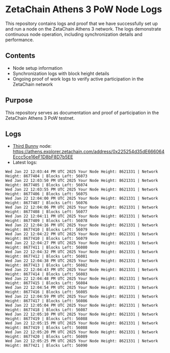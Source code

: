 # ZetaChain Athens 3 PoW Node Logs
This repository contains logs and proof that we have successfully set up and run a node on the ZetaChain Athens 3 network. The logs demonstrate continuous node operation, including synchronization details and performance.

## Contents
- Node setup information
- Synchronization logs with block height details
- Ongoing proof of work logs to verify active participation in the ZetaChain network

## Purpose
This repository serves as documentation and proof of participation in the ZetaChain Athens 3 PoW testnet.

## Logs

- [Third Bunny](https://thirdbunny.xyz/) node: https://athens.explorer.zetachain.com/address/0x225254d35dE666064Eccc5ce16eF1D8bF8D7b5EE
- Latest logs:
```
Wed Jan 22 12:03:44 PM UTC 2025 Your Node Height: 8621331 | Network Height: 8677404 | Blocks Left: 56073
Wed Jan 22 12:03:50 PM UTC 2025 Your Node Height: 8621331 | Network Height: 8677405 | Blocks Left: 56074
Wed Jan 22 12:03:55 PM UTC 2025 Your Node Height: 8621331 | Network Height: 8677406 | Blocks Left: 56075
Wed Jan 22 12:04:00 PM UTC 2025 Your Node Height: 8621331 | Network Height: 8677407 | Blocks Left: 56076
Wed Jan 22 12:04:06 PM UTC 2025 Your Node Height: 8621331 | Network Height: 8677408 | Blocks Left: 56077
Wed Jan 22 12:04:11 PM UTC 2025 Your Node Height: 8621331 | Network Height: 8677409 | Blocks Left: 56078
Wed Jan 22 12:04:16 PM UTC 2025 Your Node Height: 8621331 | Network Height: 8677410 | Blocks Left: 56079
Wed Jan 22 12:04:22 PM UTC 2025 Your Node Height: 8621331 | Network Height: 8677410 | Blocks Left: 56079
Wed Jan 22 12:04:27 PM UTC 2025 Your Node Height: 8621331 | Network Height: 8677411 | Blocks Left: 56080
Wed Jan 22 12:04:32 PM UTC 2025 Your Node Height: 8621331 | Network Height: 8677412 | Blocks Left: 56081
Wed Jan 22 12:04:38 PM UTC 2025 Your Node Height: 8621331 | Network Height: 8677413 | Blocks Left: 56082
Wed Jan 22 12:04:43 PM UTC 2025 Your Node Height: 8621331 | Network Height: 8677414 | Blocks Left: 56083
Wed Jan 22 12:04:48 PM UTC 2025 Your Node Height: 8621331 | Network Height: 8677415 | Blocks Left: 56084
Wed Jan 22 12:04:54 PM UTC 2025 Your Node Height: 8621331 | Network Height: 8677416 | Blocks Left: 56085
Wed Jan 22 12:04:59 PM UTC 2025 Your Node Height: 8621331 | Network Height: 8677417 | Blocks Left: 56086
Wed Jan 22 12:05:04 PM UTC 2025 Your Node Height: 8621331 | Network Height: 8677418 | Blocks Left: 56087
Wed Jan 22 12:05:10 PM UTC 2025 Your Node Height: 8621331 | Network Height: 8677419 | Blocks Left: 56088
Wed Jan 22 12:05:15 PM UTC 2025 Your Node Height: 8621331 | Network Height: 8677419 | Blocks Left: 56088
Wed Jan 22 12:05:20 PM UTC 2025 Your Node Height: 8621331 | Network Height: 8677420 | Blocks Left: 56089
Wed Jan 22 12:05:25 PM UTC 2025 Your Node Height: 8621331 | Network Height: 8677421 | Blocks Left: 56090
```
